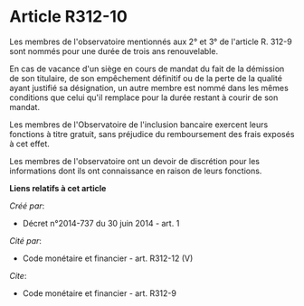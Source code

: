 # Article R312-10

Les membres de l'observatoire mentionnés aux 2° et 3° de l'article R. 312-9 sont nommés pour une durée de trois ans
renouvelable.

En cas de vacance d'un siège en cours de mandat du fait de la démission de son titulaire, de son empêchement définitif ou de
la perte de la qualité ayant justifié sa désignation, un autre membre est nommé dans les mêmes conditions que celui qu'il
remplace pour la durée restant à courir de son mandat.

Les membres de l'Observatoire de l'inclusion bancaire exercent leurs fonctions à titre gratuit, sans préjudice du
remboursement des frais exposés à cet effet.

Les membres de l'observatoire ont un devoir de discrétion pour les informations dont ils ont connaissance en raison de leurs
fonctions.

**Liens relatifs à cet article**

_Créé par_:

  - Décret n°2014-737 du 30 juin 2014 - art. 1

_Cité par_:

  - Code monétaire et financier - art. R312-12 (V)

_Cite_:

  - Code monétaire et financier - art. R312-9
